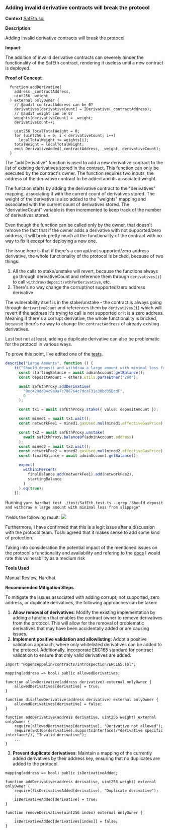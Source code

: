 ### Adding invalid derivative contracts will break the protocol 


**Context** [SafEth.sol](https://github.com/code-423n4/2023-03-asymmetry/blob/44b5cd94ebedc187a08884a7f685e950e987261c/contracts/SafEth/SafEth.sol#L182-L194)

**Description**: 

Adding invalid derivative contracts will break the protocol

**Impact**:

The addition of invalid derivative contracts can severely hinder the functionality of the SafEth contract, rendering it useless until a new contract is deployed.


**Proof of Concept**

```solidity
  function addDerivative(
    address _contractAddress,
    uint256 _weight
  ) external onlyOwner {
    // @audit contractAddress can be 0?
    derivatives[derivativeCount] = IDerivative(_contractAddress);
    // @audit weight can be 0?
    weights[derivativeCount] = _weight;
    derivativeCount++;

    uint256 localTotalWeight = 0;
    for (uint256 i = 0; i < derivativeCount; i++)
      localTotalWeight += weights[i];
    totalWeight = localTotalWeight;
    emit DerivativeAdded(_contractAddress, _weight, derivativeCount);
  }

```

The "addDerivative" function is used to add a new derivative contract to the list of existing derivatives stored in the contract. This function can only be executed by the contract's owner. The function requires two inputs, the address of the derivative contract to be added and its associated weight.

The function starts by adding the derivative contract to the "derivatives" mapping, associating it with the current count of derivatives stored. The weight of the derivative is also added to the "weights" mapping and associated with the current count of derivatives stored. The "derivativeCount" variable is then incremented to keep track of the number of derivatives stored.

Even though the function can be called only by the owner, that doesn't remove the fact that if the owner adds a derivative with not supported/zero address, it will brick pretty much all the functionality of the contract with no way to fix it except for deploying a new one.

The issue here is that if there's a corrupt/not supported/zero address derivative, the whole functionality of the protocol is bricked, because of two things:

1. All the calls to stake/unstake will revert, because the functions always go through derivativeCount and reference them through `derivatives[i]` to call `withdraw/deposit/ethPerDerivative`, etc.
2. There's no way change the corrupt/not supported/zero address derivative

The vulnerability itself is in the stake/unstake - the contract is always going through `derivativeCount` and references them by `derivatives[i]` which will revert if the address it's trying to call is not supported or it is a zero address. Meaning if there's a corrupt derivative, the whole functionality is bricked, because there's no way to change the `contractAddress` of already existing derivatives.

Last but not at least, adding a duplicate derivative can also be problematic for the protocol in various ways.

To prove this point, I've edited one of the [tests](https://github.com/code-423n4/2023-03-asymmetry/blob/44b5cd94ebedc187a08884a7f685e950e987261c/test/SafEth.test.ts#L53-L81).

```typescript
describe("Large Amounts", function () {
    it("Should deposit and withdraw a large amount with minimal loss from slippage", async function () {
      const startingBalance = await adminAccount.getBalance();
      const depositAmount = ethers.utils.parseEther("200");

      await safEthProxy.addDerivative(
        "0xc429dd84c9a9a7c786764c7dcaF31e30bd35BcdF",
        0
      );

      const tx1 = await safEthProxy.stake({ value: depositAmount });

      const mined1 = await tx1.wait();
      const networkFee1 = mined1.gasUsed.mul(mined1.effectiveGasPrice);

      const tx2 = await safEthProxy.unstake(
        await safEthProxy.balanceOf(adminAccount.address)
      );
      const mined2 = await tx2.wait();
      const networkFee2 = mined2.gasUsed.mul(mined2.effectiveGasPrice);
      const finalBalance = await adminAccount.getBalance();

      expect(
        within1Percent(
          finalBalance.add(networkFee1).add(networkFee2),
          startingBalance
        )
      ).eq(true);
    });
```

Running `yarn hardhat test ./test/SafEth.test.ts --grep "Should deposit and withdraw a large amount with minimal loss from slippage"`

Yields the following result:
![](https://i.imgur.com/alTM2db.png)

Furthermore, I have confirmed that this is a legit issue after a discussion with the protocol team. Toshi agreed that it makes sense to add some kind of protection.

Taking into consideration the potential impact of the mentioned issues on the protocol's functionality and availability and refering to the [docs](https://docs.code4rena.com/awarding/judging-criteria/severity-categorization) I would rate this vulnerability as a medium risk

**Tools Used**

Manual Review, Hardhat


**Recommended Mitigation Steps**

To mitigate the issues associated with adding corrupt, not supported, zero address, or duplicate derivatives, the following approaches can be taken:

1.  **Allow removal of derivatives**: Modify the existing implementation by adding a function that enables the contract owner to remove derivatives from the protocol. This will allow for the removal of problematic derivatives that may have been accidentally added or are causing issues.
2.  **Implement positive validation and allowlisting**: Adopt a positive validation approach, where only whitelisted derivatives can be added to the protocol. Additionally, incorporate ERC165 standard for contract validation to ensure that only valid derivatives are added.

```solidity
import "@openzeppelin/contracts/introspection/ERC165.sol";

mapping(address => bool) public allowedDerivatives;

function allowDerivative(address derivative) external onlyOwner {
    allowedDerivatives[derivative] = true;
}

function disallowDerivative(address derivative) external onlyOwner {
    allowedDerivatives[derivative] = false;
}

function addDerivative(address derivative, uint256 weight) external onlyOwner {
    require(allowedDerivatives[derivative], "Derivative not allowed");
    require(ERC165(derivative).supportsInterface(/*derivative specific interface*/), "Invalid derivative");
    ...
}
```

3.  **Prevent duplicate derivatives**: Maintain a mapping of the currently added derivatives by their address key, ensuring that no duplicates are added to the protocol.
```solidity
mapping(address => bool) public isDerivativeAdded;

function addDerivative(address derivative, uint256 weight) external onlyOwner {
    require(!isDerivativeAdded[derivative], "Duplicate derivative");
    ...
    isDerivativeAdded[derivative] = true;
}

function removeDerivative(uint256 index) external onlyOwner {
    ...
    isDerivativeAdded[derivatives[index]] = false;
}
```